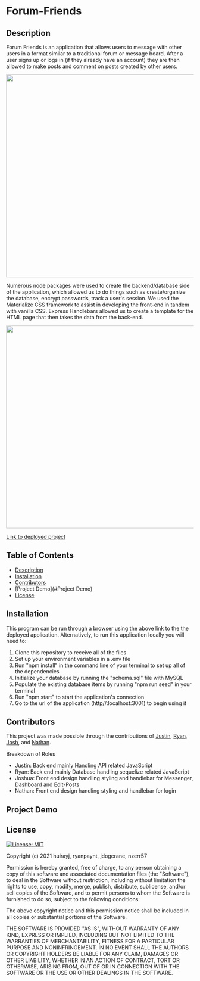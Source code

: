 # Forum-Friends

## Description
Forum Friends is an application that allows users to message with other users in a format similar to a traditional forum or message board. After a user signs up or logs in (if they already have an account) they are then allowed to make posts and comment on posts created by other users. 

<img src="https://github.com/huirayj/forum-friends/blob/4afd4425bd4bc5df9db3ceb93c54f6ce69acecfa/public/images/login-screenshot.png" width="614" height="544">

Numerous node packages were used to create the backend/database side of the application, which allowed us to do things such as create/organize the database, encrypt passwords, track a user's session. We used the Materialize CSS framework to assist in developing the front-end in tandem with vanilla CSS. Express Handlebars allowed us to create a template for the HTML page that then takes the data from the back-end.

<img src="https://github.com/huirayj/forum-friends/blob/4afd4425bd4bc5df9db3ceb93c54f6ce69acecfa/public/images/posts-screenshot.png" width="614" height="544">

[Link to deployed project](https://forum-friends.herokuapp.com/)

## Table of Contents
- [Description](#Description)
- [Installation](#Installation)
- [Contributors](#Contributors)
- [Project Demo](#Project Demo)
- [License](#License)

## Installation
This program can be run through a browser using the above link to the the deployed application. Alternatively, to run this application locally you will need to:
<ol>
  <li>Clone this repository to receive all of the files </li>
  <li>Set up your environment variables in a .env file</li>
  <li>Run "npm install" in the command line of your terminal to set up all of the dependencies</li>
  <li>Initialize your database by running the "schema.sql" file with MySQL</li>
  <li>Populate the existing database items by running "npm run seed" in your terminal</li>
  <li>Run "npm start" to start the application's connection</li>
  <li>Go to the url of the application (http//:localhost:3001) to begin using it</li>
 </ol>

## Contributors
This project was made possible through the contributions of [Justin](https://github.com/huirayj), [Ryan](https://github.com/ryanpaynt), [Josh](https://github.com/Jdogcrane), and [Nathan](https://github.com/nzerr57).

Breakdown of Roles
<ul>
  <li>Justin: Back end mainly Handling API related JavaScript</li>
  <li>Ryan: Back end mainly Database handling sequelize related JavaScript</li>
  <li>Joshua: Front end design handling styling and handlebar for Messenger, Dashboard and Edit-Posts</li>
  <li>Nathan: Front end design handling styling and handlebar for login</li>
</ul>

## Project Demo


## License 

[![License: MIT](https://img.shields.io/badge/License-MIT-yellow.svg)](https://opensource.org/licenses/MIT)

Copyright (c) 2021 huirayj, ryanpaynt, jdogcrane, nzerr57

Permission is hereby granted, free of charge, to any person obtaining a copy of this software and associated documentation files (the "Software"), to deal in the Software without restriction, including without limitation the rights to use, copy, modify, merge, publish, distribute, sublicense, and/or sell copies of the Software, and to permit persons to whom the Software is furnished to do so, subject to the following conditions:

The above copyright notice and this permission notice shall be included in all copies or substantial portions of the Software.

THE SOFTWARE IS PROVIDED "AS IS", WITHOUT WARRANTY OF ANY KIND, EXPRESS OR IMPLIED, INCLUDING BUT NOT LIMITED TO THE WARRANTIES OF MERCHANTABILITY, FITNESS FOR A PARTICULAR PURPOSE AND NONINFRINGEMENT. IN NO EVENT SHALL THE AUTHORS OR COPYRIGHT HOLDERS BE LIABLE FOR ANY CLAIM, DAMAGES OR OTHER LIABILITY, WHETHER IN AN ACTION OF CONTRACT, TORT OR OTHERWISE, ARISING FROM, OUT OF OR IN CONNECTION WITH THE SOFTWARE OR THE USE OR OTHER DEALINGS IN THE SOFTWARE.

